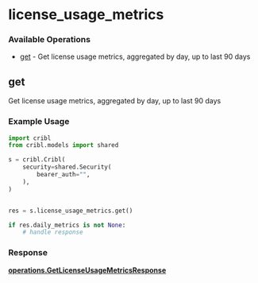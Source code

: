 # license_usage_metrics

### Available Operations

* [get](#get) - Get license usage metrics, aggregated by day, up to last 90 days

## get

Get license usage metrics, aggregated by day, up to last 90 days

### Example Usage

```python
import cribl
from cribl.models import shared

s = cribl.Cribl(
    security=shared.Security(
        bearer_auth="",
    ),
)


res = s.license_usage_metrics.get()

if res.daily_metrics is not None:
    # handle response
```


### Response

**[operations.GetLicenseUsageMetricsResponse](../../models/operations/getlicenseusagemetricsresponse.md)**

